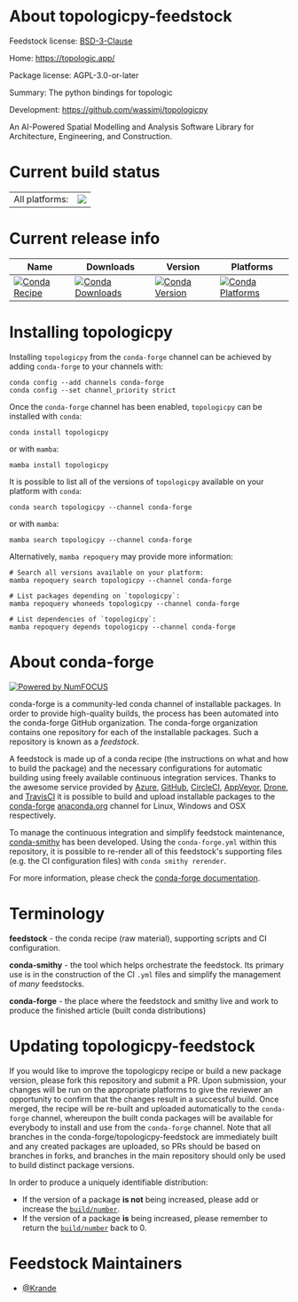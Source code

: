 About topologicpy-feedstock
===========================

Feedstock license: [BSD-3-Clause](https://github.com/conda-forge/topologicpy-feedstock/blob/main/LICENSE.txt)

Home: https://topologic.app/

Package license: AGPL-3.0-or-later

Summary: The python bindings for topologic

Development: https://github.com/wassimj/topologicpy

An AI-Powered Spatial Modelling and Analysis Software Library for Architecture, Engineering, and Construction.


Current build status
====================


<table><tr><td>All platforms:</td>
    <td>
      <a href="https://dev.azure.com/conda-forge/feedstock-builds/_build/latest?definitionId=24010&branchName=main">
        <img src="https://dev.azure.com/conda-forge/feedstock-builds/_apis/build/status/topologicpy-feedstock?branchName=main">
      </a>
    </td>
  </tr>
</table>

Current release info
====================

| Name | Downloads | Version | Platforms |
| --- | --- | --- | --- |
| [![Conda Recipe](https://img.shields.io/badge/recipe-topologicpy-green.svg)](https://anaconda.org/conda-forge/topologicpy) | [![Conda Downloads](https://img.shields.io/conda/dn/conda-forge/topologicpy.svg)](https://anaconda.org/conda-forge/topologicpy) | [![Conda Version](https://img.shields.io/conda/vn/conda-forge/topologicpy.svg)](https://anaconda.org/conda-forge/topologicpy) | [![Conda Platforms](https://img.shields.io/conda/pn/conda-forge/topologicpy.svg)](https://anaconda.org/conda-forge/topologicpy) |

Installing topologicpy
======================

Installing `topologicpy` from the `conda-forge` channel can be achieved by adding `conda-forge` to your channels with:

```
conda config --add channels conda-forge
conda config --set channel_priority strict
```

Once the `conda-forge` channel has been enabled, `topologicpy` can be installed with `conda`:

```
conda install topologicpy
```

or with `mamba`:

```
mamba install topologicpy
```

It is possible to list all of the versions of `topologicpy` available on your platform with `conda`:

```
conda search topologicpy --channel conda-forge
```

or with `mamba`:

```
mamba search topologicpy --channel conda-forge
```

Alternatively, `mamba repoquery` may provide more information:

```
# Search all versions available on your platform:
mamba repoquery search topologicpy --channel conda-forge

# List packages depending on `topologicpy`:
mamba repoquery whoneeds topologicpy --channel conda-forge

# List dependencies of `topologicpy`:
mamba repoquery depends topologicpy --channel conda-forge
```


About conda-forge
=================

[![Powered by
NumFOCUS](https://img.shields.io/badge/powered%20by-NumFOCUS-orange.svg?style=flat&colorA=E1523D&colorB=007D8A)](https://numfocus.org)

conda-forge is a community-led conda channel of installable packages.
In order to provide high-quality builds, the process has been automated into the
conda-forge GitHub organization. The conda-forge organization contains one repository
for each of the installable packages. Such a repository is known as a *feedstock*.

A feedstock is made up of a conda recipe (the instructions on what and how to build
the package) and the necessary configurations for automatic building using freely
available continuous integration services. Thanks to the awesome service provided by
[Azure](https://azure.microsoft.com/en-us/services/devops/), [GitHub](https://github.com/),
[CircleCI](https://circleci.com/), [AppVeyor](https://www.appveyor.com/),
[Drone](https://cloud.drone.io/welcome), and [TravisCI](https://travis-ci.com/)
it is possible to build and upload installable packages to the
[conda-forge](https://anaconda.org/conda-forge) [anaconda.org](https://anaconda.org/)
channel for Linux, Windows and OSX respectively.

To manage the continuous integration and simplify feedstock maintenance,
[conda-smithy](https://github.com/conda-forge/conda-smithy) has been developed.
Using the ``conda-forge.yml`` within this repository, it is possible to re-render all of
this feedstock's supporting files (e.g. the CI configuration files) with ``conda smithy rerender``.

For more information, please check the [conda-forge documentation](https://conda-forge.org/docs/).

Terminology
===========

**feedstock** - the conda recipe (raw material), supporting scripts and CI configuration.

**conda-smithy** - the tool which helps orchestrate the feedstock.
                   Its primary use is in the construction of the CI ``.yml`` files
                   and simplify the management of *many* feedstocks.

**conda-forge** - the place where the feedstock and smithy live and work to
                  produce the finished article (built conda distributions)


Updating topologicpy-feedstock
==============================

If you would like to improve the topologicpy recipe or build a new
package version, please fork this repository and submit a PR. Upon submission,
your changes will be run on the appropriate platforms to give the reviewer an
opportunity to confirm that the changes result in a successful build. Once
merged, the recipe will be re-built and uploaded automatically to the
`conda-forge` channel, whereupon the built conda packages will be available for
everybody to install and use from the `conda-forge` channel.
Note that all branches in the conda-forge/topologicpy-feedstock are
immediately built and any created packages are uploaded, so PRs should be based
on branches in forks, and branches in the main repository should only be used to
build distinct package versions.

In order to produce a uniquely identifiable distribution:
 * If the version of a package **is not** being increased, please add or increase
   the [``build/number``](https://docs.conda.io/projects/conda-build/en/latest/resources/define-metadata.html#build-number-and-string).
 * If the version of a package **is** being increased, please remember to return
   the [``build/number``](https://docs.conda.io/projects/conda-build/en/latest/resources/define-metadata.html#build-number-and-string)
   back to 0.

Feedstock Maintainers
=====================

* [@Krande](https://github.com/Krande/)

